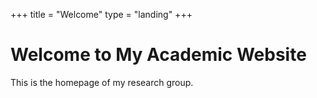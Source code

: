 +++
title = "Welcome"
type = "landing"
+++

# Welcome to My Academic Website
This is the homepage of my research group.

